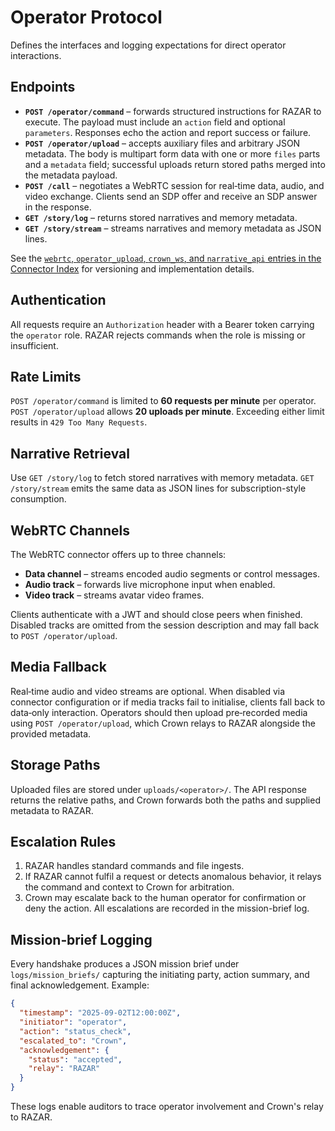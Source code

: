 # Operator Protocol

Defines the interfaces and logging expectations for direct operator interactions.

## Endpoints

- **`POST /operator/command`** – forwards structured instructions for RAZAR to execute. The payload must include an `action` field and optional `parameters`. Responses echo the action and report success or failure.
- **`POST /operator/upload`** – accepts auxiliary files and arbitrary JSON metadata. The body is multipart form data with one or more `files` parts and a `metadata` field; successful uploads return stored paths merged into the metadata payload.
- **`POST /call`** – negotiates a WebRTC session for real‑time data, audio, and video exchange. Clients send an SDP offer and receive an SDP answer in the response.
- **`GET /story/log`** – returns stored narratives and memory metadata.
- **`GET /story/stream`** – streams narratives and memory metadata as JSON lines.

See the [`webrtc`, `operator_upload`, `crown_ws`, and `narrative_api` entries in the Connector Index](connectors/CONNECTOR_INDEX.md) for versioning and implementation details.

## Authentication

All requests require an `Authorization` header with a Bearer token carrying the `operator` role. RAZAR rejects commands when the role is missing or insufficient.

## Rate Limits

`POST /operator/command` is limited to **60 requests per minute** per operator. `POST /operator/upload` allows **20 uploads per minute**. Exceeding either limit results in `429 Too Many Requests`.

## Narrative Retrieval

Use `GET /story/log` to fetch stored narratives with memory metadata. `GET /story/stream` emits the same data as JSON lines for subscription-style consumption.

## WebRTC Channels

The WebRTC connector offers up to three channels:

- **Data channel** – streams encoded audio segments or control messages.
- **Audio track** – forwards live microphone input when enabled.
- **Video track** – streams avatar video frames.

Clients authenticate with a JWT and should close peers when finished. Disabled tracks are omitted from the session description and may fall back to `POST /operator/upload`.

## Media Fallback

Real‑time audio and video streams are optional. When disabled via connector configuration or if media tracks fail to initialise, clients fall back to data‑only interaction. Operators should then upload pre‑recorded media using `POST /operator/upload`, which Crown relays to RAZAR alongside the provided metadata.

## Storage Paths

Uploaded files are stored under `uploads/<operator>/`. The API response returns the relative paths, and Crown forwards both the paths and supplied metadata to RAZAR.

## Escalation Rules

1. RAZAR handles standard commands and file ingests.
2. If RAZAR cannot fulfil a request or detects anomalous behavior, it relays the command and context to Crown for arbitration.
3. Crown may escalate back to the human operator for confirmation or deny the action. All escalations are recorded in the mission-brief log.

## Mission‑brief Logging

Every handshake produces a JSON mission brief under `logs/mission_briefs/` capturing the initiating party, action summary, and final acknowledgement. Example:

```json
{
  "timestamp": "2025-09-02T12:00:00Z",
  "initiator": "operator",
  "action": "status_check",
  "escalated_to": "Crown",
  "acknowledgement": {
    "status": "accepted",
    "relay": "RAZAR"
  }
}
```

These logs enable auditors to trace operator involvement and Crown's relay to RAZAR.
